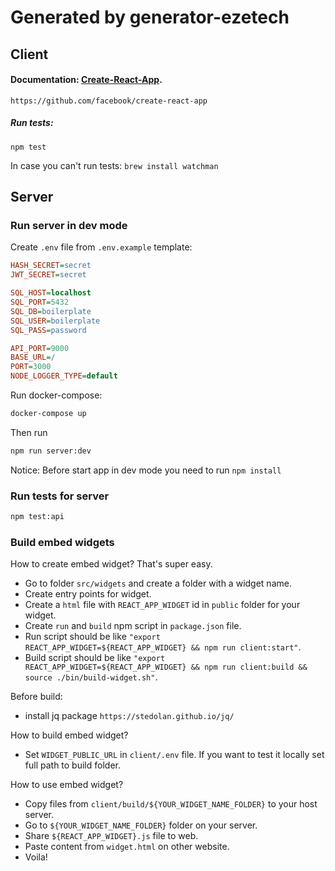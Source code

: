 # Generated by generator-ezetech

## Client

#### Documentation: [Create-React-App](https://facebook.github.io/create-react-app/docs/getting-started).
`https://github.com/facebook/create-react-app`

##### Run tests:
```
npm test
```
In case you can't run tests: `brew install watchman` 

## Server

### Run server in dev mode

Create `.env` file from `.env.example` template:

```ini
HASH_SECRET=secret
JWT_SECRET=secret

SQL_HOST=localhost
SQL_PORT=5432
SQL_DB=boilerplate
SQL_USER=boilerplate
SQL_PASS=password

API_PORT=9000
BASE_URL=/
PORT=3000
NODE_LOGGER_TYPE=default
```

Run docker-compose:

```bash
docker-compose up
```

Then run

```bash
npm run server:dev
```

Notice:
Before start app in dev mode you need to run `npm install`

### Run tests for server

```bash
npm test:api
```
### Build embed widgets

How to create embed widget? That's super easy.
- Go to folder `src/widgets` and create a folder with a widget name.
- Create entry points for widget.
- Create a `html` file with `REACT_APP_WIDGET` id in `public` folder for your widget.
- Create `run` and `build` npm script in `package.json` file.
- Run script should be like `"export REACT_APP_WIDGET=${REACT_APP_WIDGET} && npm run client:start"`.
- Build script should be like `"export REACT_APP_WIDGET=${REACT_APP_WIDGET} && npm run client:build && source ./bin/build-widget.sh"`.

Before build:
- install jq package `https://stedolan.github.io/jq/`

How to build embed widget?
- Set `WIDGET_PUBLIC_URL` in `client/.env` file. If you want to test it locally set full path to build folder.

How to use embed widget?
- Copy files from `client/build/${YOUR_WIDGET_NAME_FOLDER}` to your host server.
- Go to `${YOUR_WIDGET_NAME_FOLDER}` folder on your server.
- Share `${REACT_APP_WIDGET}.js` file to web.
- Paste content from `widget.html` on other website.
- Voila! 
